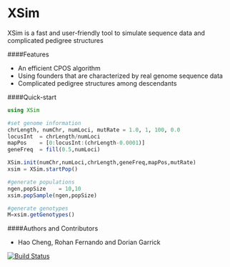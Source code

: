 # XSim

XSim is a fast and user-friendly tool to simulate sequence data and complicated pedigree structures


####Features


* An efficient CPOS algorithm
* Using founders that are characterized by real genome sequence data
* Complicated pedigree structures among descendants

####Quick-start

```Julia
using XSim

#set genome information
chrLength, numChr, numLoci, mutRate = 1.0, 1, 100, 0.0
locusInt  = chrLength/numLoci
mapPos    = [0:locusInt:(chrLength-0.0001)]
geneFreq  = fill(0.5,numLoci)

XSim.init(numChr,numLoci,chrLength,geneFreq,mapPos,mutRate)
xsim = XSim.startPop()

#generate populations
ngen,popSize    = 10,10
xsim.popSample(ngen,popSize)

#generate genotypes
M=xsim.getGenotypes()
```

####Authors and Contributors

* Hao Cheng, Rohan Fernando and Dorian Garrick


[![Build Status](https://travis-ci.org/reworkhow/GenSim.jl.svg?branch=master)](https://travis-ci.org/reworkhow/GenSim.jl)
